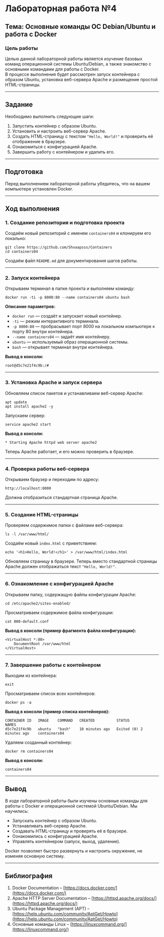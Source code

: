 # Лабораторная работа №4  
## **Тема:** Основные команды ОС Debian/Ubuntu и работа с Docker  

### **Цель работы**  
Целью данной лабораторной работы является изучение базовых команд операционной системы Ubuntu/Debian, а также знакомство с основными командами для работы с Docker.  
В процессе выполнения будет рассмотрен запуск контейнера с образом Ubuntu, установка веб-сервера Apache и размещение простой HTML-страницы.  

---

## **Задание**  
Необходимо выполнить следующие шаги:  
1. Запустить контейнер с образом Ubuntu.  
2. Установить и настроить веб-сервер Apache.  
3. Создать HTML-страницу с текстом `"Hello, World!"` и проверить её отображение в браузере.  
4. Ознакомиться с конфигурацией Apache.  
5. Завершить работу с контейнером и удалить его.  

---

## **Подготовка**  
Перед выполнением лабораторной работы убедитесь, что на вашем компьютере установлен Docker.  

---

## **Ход выполнения**  

### **1. Создание репозитория и подготовка проекта**  
Создаём новый репозиторий с именем `containers04` и клонируем его локально:  

    git clone https://github.com/Shvaapsss/Containers
    cd containers04

Создаём файл `README.md` для документирования шагов работы.  

---

### **2. Запуск контейнера**  
Открываем терминал в папке проекта и выполняем команду:  

    docker run -ti -p 8000:80 --name containers04 ubuntu bash

**Описание параметров:**  
- `docker run` — создаёт и запускает новый контейнер.  
- `-ti` — режим интерактивного терминала.  
- `-p 8000:80` — пробрасывает порт 8000 на локальном компьютере к порту 80 внутри контейнера.  
- `--name containers04` — задаёт имя контейнеру.  
- `ubuntu` — используемый образ операционной системы.  
- `bash` — открывает терминал внутри контейнера.  

**Вывод в консоли:**  
   
    root@d5c7e21f4c9b:/#  

---


### **3. Установка Apache и запуск сервера**  
Обновляем список пакетов и устанавливаем веб-сервер Apache:  

    apt update
    apt install apache2 -y

Запускаем сервер:  

    service apache2 start

**Вывод в консоли:**  

    * Starting Apache httpd web server apache2  

Теперь Apache работает, и его можно проверить в браузере.  

---

### **4. Проверка работы веб-сервера**  
Открываем браузер и переходим по адресу:  

    http://localhost:8000

Должна отобразиться стандартная страница Apache.  

---

### **5. Создание HTML-страницы**  
Проверяем содержимое папки с файлами веб-сервера:  

    ls -l /var/www/html/

Создаём новый `index.html` с приветствием:  

    echo '<h1>Hello, World!</h1>' > /var/www/html/index.html

Обновляем страницу в браузере. Теперь вместо стандартной страницы Apache должен отображаться текст `"Hello, World!"`.  

---

### **6. Ознакомление с конфигурацией Apache**  
Открываем папку, содержащую файлы конфигурации Apache:  

    cd /etc/apache2/sites-enabled/

Просматриваем содержимое файла конфигурации:  

    cat 000-default.conf

**Вывод в консоли (пример фрагмента файла конфигурации):**  

    <VirtualHost *:80>
        DocumentRoot /var/www/html
    </VirtualHost>


---

### **7. Завершение работы с контейнером**  
Выходим из контейнера:  

    exit

Просматриваем список всех контейнеров:  

    docker ps -a

**Вывод в консоли (пример списка контейнеров):**  

    CONTAINER ID   IMAGE    COMMAND   CREATED          STATUS                      NAMES
    d5c7e21f4c9b   ubuntu   "bash"    10 minutes ago   Exited (0) 2 minutes ago    containers04

Удаляем созданный контейнер:  

    docker rm containers04

 **Вывод в консоли:**  

    containers04  

---

## **Вывод**  
В ходе лабораторной работы были изучены основные команды для работы с Docker и операционной системой Ubuntu/Debian. Мы научились:  
- Запускать контейнер с образом Ubuntu.  
- Устанавливать веб-сервер Apache.  
- Создавать HTML-страницу и проверять её в браузере.  
- Ознакомились с конфигурацией Apache.  
- Управлять контейнером (запуск, выход, удаление).  

Docker позволяет быстро развернуть и настроить окружение, не изменяя основную систему.  

---

## **Библиография**  
1. Docker Documentation – [https://docs.docker.com/](https://docs.docker.com/)  
2. Apache HTTP Server Documentation – [https://httpd.apache.org/docs/](https://httpd.apache.org/docs/)  
3. Ubuntu Package Management (APT) – [https://help.ubuntu.com/community/AptGet/Howto](https://help.ubuntu.com/community/AptGet/Howto)  
4. Основные команды Linux – [https://linuxcommand.org/](https://linuxcommand.org/)  
